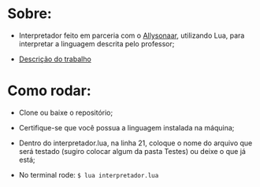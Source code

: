 # Sobre:

- Interpretador feito em parceria com o [Allysonaar](https://github.com/Allysonaar), utilizando Lua, para interpretar a linguagem descrita pelo professor;

- [Descrição do trabalho](/Descrição.pdf)

# Como rodar:

- Clone ou baixe o repositório;

- Certifique-se que você possua a linguagem instalada na máquina;

- Dentro do interpretador.lua, na linha 21, coloque o nome do arquivo que será testado (sugiro colocar algum da pasta Testes) ou deixe o que já está;

- No terminal rode: `$ lua interpretador.lua`
